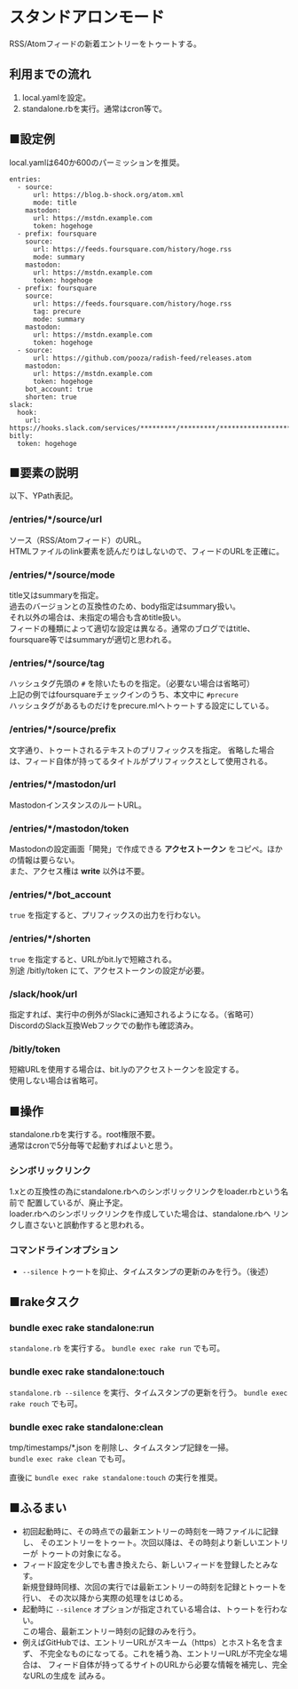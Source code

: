 # スタンドアロンモード

RSS/Atomフィードの新着エントリーをトゥートする。

## 利用までの流れ

1. local.yamlを設定。
1. standalone.rbを実行。通常はcron等で。

## ■設定例

local.yamlは640か600のパーミッションを推奨。

```
entries:
  - source:
      url: https://blog.b-shock.org/atom.xml
      mode: title
    mastodon:
      url: https://mstdn.example.com
      token: hogehoge
  - prefix: foursquare
    source:
      url: https://feeds.foursquare.com/history/hoge.rss
      mode: summary
    mastodon:
      url: https://mstdn.example.com
      token: hogehoge
  - prefix: foursquare
    source:
      url: https://feeds.foursquare.com/history/hoge.rss
      tag: precure
      mode: summary
    mastodon:
      url: https://mstdn.example.com
      token: hogehoge
  - source:
      url: https://github.com/pooza/radish-feed/releases.atom
    mastodon:
      url: https://mstdn.example.com
      token: hogehoge
    bot_account: true
    shorten: true
slack:
  hook:
    url: https://hooks.slack.com/services/*********/*********/************************
bitly:
  token: hogehoge
```

## ■要素の説明

以下、YPath表記。

### /entries/*/source/url

ソース（RSS/Atomフィード）のURL。  
HTMLファイルのlink要素を読んだりはしないので、フィードのURLを正確に。

### /entries/*/source/mode

title又はsummaryを指定。  
過去のバージョンとの互換性のため、body指定はsummary扱い。  
それ以外の場合は、未指定の場合も含めtitle扱い。  
フィードの種類によって適切な設定は異なる。通常のブログではtitle、
foursquare等ではsummaryが適切と思われる。

### /entries/*/source/tag

ハッシュタグ先頭の `#` を除いたものを指定。（必要ない場合は省略可）  
上記の例ではfoursquareチェックインのうち、本文中に `#precure`  
ハッシュタグがあるものだけをprecure.mlへトゥートする設定にしている。

### /entries/*/source/prefix

文字通り、トゥートされるテキストのプリフィックスを指定。
省略した場合は、フィード自体が持ってるタイトルがプリフィックスとして使用される。

### /entries/*/mastodon/url

MastodonインスタンスのルートURL。

### /entries/*/mastodon/token

Mastodonの設定画面「開発」で作成できる __アクセストークン__ をコピペ。ほかの情報は要らない。  
また、アクセス権は __write__ 以外は不要。

### /entries/*/bot_account

`true` を指定すると、プリフィックスの出力を行わない。

### /entries/*/shorten

`true` を指定すると、URLがbit.lyで短縮される。  
別途 /bitly/token にて、アクセストークンの設定が必要。

### /slack/hook/url

指定すれば、実行中の例外がSlackに通知されるようになる。（省略可）  
DiscordのSlack互換Webフックでの動作も確認済み。

### /bitly/token

短縮URLを使用する場合は、bit.lyのアクセストークンを設定する。  
使用しない場合は省略可。

## ■操作

standalone.rbを実行する。root権限不要。  
通常はcronで5分毎等で起動すればよいと思う。

### シンボリックリンク

1.xとの互換性の為にstandalone.rbへのシンボリックリンクをloader.rbという名前で
配置しているが、廃止予定。  
loader.rbへのシンボリックリンクを作成していた場合は、standalone.rbへ
リンクし直さないと誤動作すると思われる。

### コマンドラインオプション

- `--silence` トゥートを抑止、タイムスタンプの更新のみを行う。（後述）

## ■rakeタスク

### bundle exec rake standalone:run

`standalone.rb` を実行する。
`bundle exec rake run` でも可。

### bundle exec rake standalone:touch

`standalone.rb --silence` を実行、タイムスタンプの更新を行う。
`bundle exec rake rouch` でも可。

### bundle exec rake standalone:clean

tmp/timestamps/*.json を削除し、タイムスタンプ記録を一掃。  
`bundle exec rake clean` でも可。

直後に `bundle exec rake standalone:touch` の実行を推奨。

## ■ふるまい

- 初回起動時に、その時点での最新エントリーの時刻を一時ファイルに記録し、
  そのエントリーをトゥート。次回以降は、その時刻より新しいエントリーが
  トゥートの対象になる。
- フィード設定を少しでも書き換えたら、新しいフィードを登録したとみなす。  
  新規登録時同様、次回の実行では最新エントリーの時刻を記録とトゥートを行い、
  その次以降から実際の処理をはじめる。
- 起動時に `--silence` オプションが指定されている場合は、トゥートを行わない。  
  この場合、最新エントリー時刻の記録のみを行う。
- 例えばGitHubでは、エントリーURLがスキーム（https）とホスト名を含まず、
  不完全なものになってる。これを補う為、エントリーURLが不完全な場合は、
  フィード自体が持ってるサイトのURLから必要な情報を補完し、完全なURLの生成を
  試みる。

